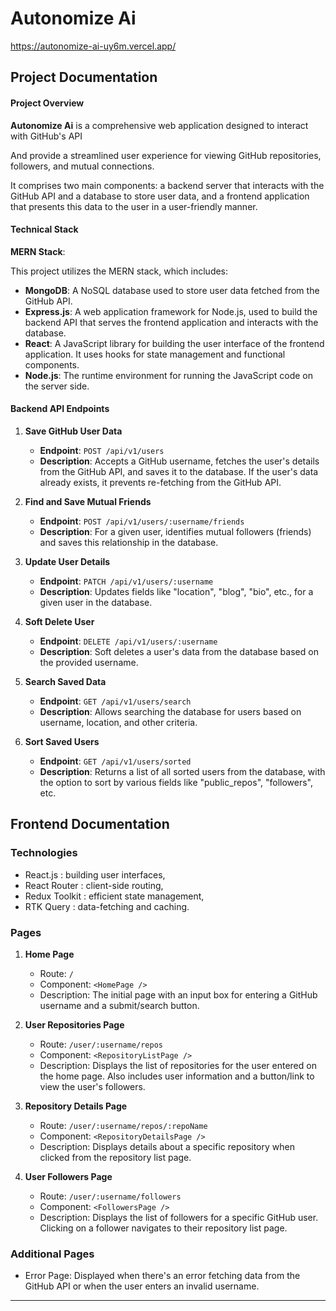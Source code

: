 
# Autonomize Ai

https://autonomize-ai-uy6m.vercel.app/

## Project Documentation

#### Project Overview

**Autonomize Ai** is a comprehensive web application designed to interact with GitHub's API

And provide a streamlined user experience for viewing GitHub repositories, followers, and mutual connections.

It comprises two main components: a backend server that interacts with the GitHub API and a database to store user data, and a frontend application that presents this data to the user in a user-friendly manner.

#### Technical Stack

**MERN Stack**:

This project utilizes the MERN stack, which includes:

- **MongoDB**: A NoSQL database used to store user data fetched from the GitHub API.
- **Express.js**: A web application framework for Node.js, used to build the backend API that serves the frontend application and interacts with the database.
- **React**: A JavaScript library for building the user interface of the frontend application. It uses hooks for state management and functional components.
- **Node.js**: The runtime environment for running the JavaScript code on the server side.


#### Backend API Endpoints

1. **Save GitHub User Data**

   - **Endpoint**: `POST /api/v1/users`
   - **Description**: Accepts a GitHub username, fetches the user's details from the GitHub API, and saves it to the database. If the user's data already exists, it prevents re-fetching from the GitHub API.

2. **Find and Save Mutual Friends**

   - **Endpoint**: `POST /api/v1/users/:username/friends`
   - **Description**: For a given user, identifies mutual followers (friends) and saves this relationship in the database.

3. **Update User Details**

   - **Endpoint**: `PATCH /api/v1/users/:username`
   - **Description**: Updates fields like "location", "blog", "bio", etc., for a given user in the database.

4. **Soft Delete User**

   - **Endpoint**: `DELETE /api/v1/users/:username`
   - **Description**: Soft deletes a user's data from the database based on the provided username.

5. **Search Saved Data**

   - **Endpoint**: `GET /api/v1/users/search`
   - **Description**: Allows searching the database for users based on username, location, and other criteria.

6. **Sort Saved Users**
   - **Endpoint**: `GET /api/v1/users/sorted`
   - **Description**: Returns a list of all sorted users from the database, with the option to sort by various fields like "public_repos", "followers", etc.

## Frontend Documentation

### Technologies

- React.js : building user interfaces,
- React Router : client-side routing,
- Redux Toolkit : efficient state management,
- RTK Query : data-fetching and caching.

### Pages

1. **Home Page**

   - Route: `/`
   - Component: `<HomePage />`
   - Description: The initial page with an input box for entering a GitHub username and a submit/search button.

2. **User Repositories Page**

   - Route: `/user/:username/repos`
   - Component: `<RepositoryListPage />`
   - Description: Displays the list of repositories for the user entered on the home page. Also includes user information and a button/link to view the user's followers.

3. **Repository Details Page**

   - Route: `/user/:username/repos/:repoName`
   - Component: `<RepositoryDetailsPage />`
   - Description: Displays details about a specific repository when clicked from the repository list page.

4. **User Followers Page**
   - Route: `/user/:username/followers`
   - Component: `<FollowersPage />`
   - Description: Displays the list of followers for a specific GitHub user. Clicking on a follower navigates to their repository list page.

### Additional Pages

- Error Page: Displayed when there's an error fetching data from the GitHub API or when the user enters an invalid username.

---

